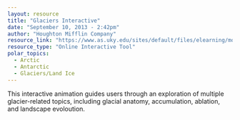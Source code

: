 ```yaml
---
layout: resource
title: "Glaciers Interactive"
date: "September 10, 2013 - 2:42pm"
author: "Houghton Mifflin Company"
resource_link: "https://www.as.uky.edu/sites/default/files/elearning/module13swf.swf"
resource_type: "Online Interactive Tool"
polar_topics:
  - Arctic
  - Antarctic
  - Glaciers/Land Ice
---
```


This interactive animation guides users through an exploration of multiple glacier-related topics, including glacial anatomy, accumulation, ablation, and landscape evoloution.
